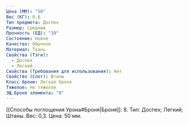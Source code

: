 ```yaml
---
Цена (ММ): "50"
Вес (КГ): 0,6
Тип предмета: Доспех
Размер: Средний
Прочность (ЕД): "10"
Состояние: Новое
Качество: Обычное
Материал: Ткань
Свойства (Тэги):
  - Доспех
  - Легкий
Свойства (Требования для использования): Нет
Свойство (Слот): Штаны
Класс брони: Легкая броня
Тяжелое: Не тяжелое
ЗЩ.Броня элемента: "8"
---
```

[[Способы поглощения Урона#Броня|Броня]]: 8. Тип: Доспех; Легкий; Штаны. Вес: 0,3. Цена: 50 мм. 